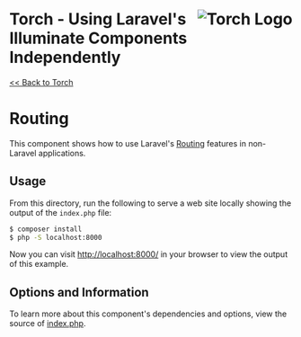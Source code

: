 # <img src="../../torch-logo.png" alt="Torch Logo" align="right">Torch - Using Laravel's Illuminate Components Independently

[&lt;&lt; Back to Torch](../../readme.md)

# Routing

This component shows how to use Laravel's [Routing](https://laravel.com/docs/5.6/routing) features in non-Laravel applications.

## Usage

From this directory, run the following to serve a web site locally showing the output of the `index.php` file:

```bash
$ composer install
$ php -S localhost:8000
```

Now you can visit [http://localhost:8000/](http://localhost:8000/) in your browser to view the output of this example.

## Options and Information

To learn more about this component's dependencies and options, view the source of [index.php](index.php).
